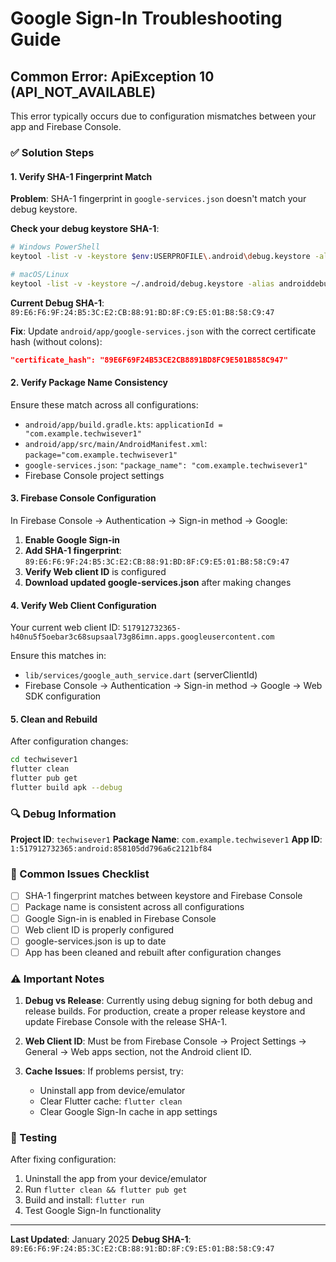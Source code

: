 # Google Sign-In Troubleshooting Guide

## Common Error: ApiException 10 (API_NOT_AVAILABLE)

This error typically occurs due to configuration mismatches between your app and Firebase Console.

### ✅ Solution Steps

#### 1. Verify SHA-1 Fingerprint Match

**Problem**: SHA-1 fingerprint in `google-services.json` doesn't match your debug keystore.

**Check your debug keystore SHA-1**:
```bash
# Windows PowerShell
keytool -list -v -keystore $env:USERPROFILE\.android\debug.keystore -alias androiddebugkey -storepass android -keypass android

# macOS/Linux
keytool -list -v -keystore ~/.android/debug.keystore -alias androiddebugkey -storepass android -keypass android
```

**Current Debug SHA-1**: `89:E6:F6:9F:24:B5:3C:E2:CB:88:91:BD:8F:C9:E5:01:B8:58:C9:47`

**Fix**: Update `android/app/google-services.json` with the correct certificate hash (without colons):
```json
"certificate_hash": "89E6F69F24B53CE2CB8891BD8FC9E501B858C947"
```

#### 2. Verify Package Name Consistency

Ensure these match across all configurations:
- `android/app/build.gradle.kts`: `applicationId = "com.example.techwisever1"`
- `android/app/src/main/AndroidManifest.xml`: `package="com.example.techwisever1"`
- `google-services.json`: `"package_name": "com.example.techwisever1"`
- Firebase Console project settings

#### 3. Firebase Console Configuration

In Firebase Console → Authentication → Sign-in method → Google:

1. **Enable Google Sign-in**
2. **Add SHA-1 fingerprint**: `89:E6:F6:9F:24:B5:3C:E2:CB:88:91:BD:8F:C9:E5:01:B8:58:C9:47`
3. **Verify Web client ID** is configured
4. **Download updated google-services.json** after making changes

#### 4. Verify Web Client Configuration

Your current web client ID: `517912732365-h40nu5f5oebar3c68supsaal73g86imn.apps.googleusercontent.com`

Ensure this matches in:
- `lib/services/google_auth_service.dart` (serverClientId)
- Firebase Console → Authentication → Sign-in method → Google → Web SDK configuration

#### 5. Clean and Rebuild

After configuration changes:
```bash
cd techwisever1
flutter clean
flutter pub get
flutter build apk --debug
```

### 🔍 Debug Information

**Project ID**: `techwisever1`
**Package Name**: `com.example.techwisever1`
**App ID**: `1:517912732365:android:858105dd796a6c2121bf84`

### 📝 Common Issues Checklist

- [ ] SHA-1 fingerprint matches between keystore and Firebase Console
- [ ] Package name is consistent across all configurations
- [ ] Google Sign-in is enabled in Firebase Console
- [ ] Web client ID is properly configured
- [ ] google-services.json is up to date
- [ ] App has been cleaned and rebuilt after configuration changes

### ⚠️ Important Notes

1. **Debug vs Release**: Currently using debug signing for both debug and release builds. For production, create a proper release keystore and update Firebase Console with the release SHA-1.

2. **Web Client ID**: Must be from Firebase Console → Project Settings → General → Web apps section, not the Android client ID.

3. **Cache Issues**: If problems persist, try:
   - Uninstall app from device/emulator
   - Clear Flutter cache: `flutter clean`
   - Clear Google Sign-In cache in app settings

### 🚀 Testing

After fixing configuration:
1. Uninstall the app from your device/emulator
2. Run `flutter clean && flutter pub get`
3. Build and install: `flutter run`
4. Test Google Sign-In functionality

---

**Last Updated**: January 2025
**Debug SHA-1**: `89:E6:F6:9F:24:B5:3C:E2:CB:88:91:BD:8F:C9:E5:01:B8:58:C9:47`
